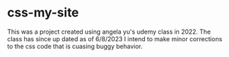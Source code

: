 # css-my-site
This was a project created using angela yu's udemy class in 2022. 
The class has since up dated as of 6/8/2023
I intend to make minor corrections to the css code that is cuasing buggy behavior.
